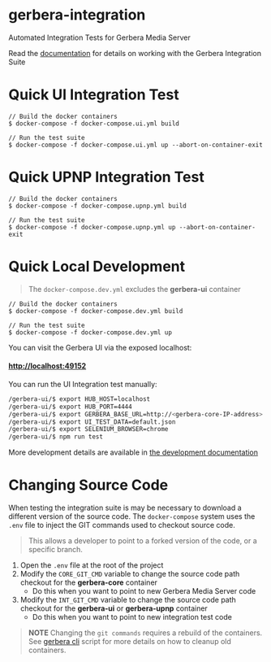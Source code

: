 # gerbera-integration
Automated Integration Tests for Gerbera Media Server

Read the [documentation](docs/index.md) for details on working 
with the Gerbera Integration Suite

# Quick UI Integration Test

```
// Build the docker containers
$ docker-compose -f docker-compose.ui.yml build

// Run the test suite
$ docker-compose -f docker-compose.ui.yml up --abort-on-container-exit
```

# Quick UPNP Integration Test

```
// Build the docker containers
$ docker-compose -f docker-compose.upnp.yml build

// Run the test suite
$ docker-compose -f docker-compose.upnp.yml up --abort-on-container-exit
```

# Quick Local Development

> The `docker-compose.dev.yml` excludes the **gerbera-ui** container

```
// Build the docker containers
$ docker-compose -f docker-compose.dev.yml build

// Run the test suite
$ docker-compose -f docker-compose.dev.yml up
```

You can visit the Gerbera UI via the exposed localhost:

#### [http://localhost:49152](http://localhost:49152)

You can run the UI Integration test manually:

```bash
/gerbera-ui/$ export HUB_HOST=localhost
/gerbera-ui/$ export HUB_PORT=4444
/gerbera-ui/$ export GERBERA_BASE_URL=http://<gerbera-core-IP-address>:49152
/gerbera-ui/$ export UI_TEST_DATA=default.json
/gerbera-ui/$ export SELENIUM_BROWSER=chrome
/gerbera-ui/$ npm run test
```

More development details are available in [the development documentation](docs/dev.md)

# Changing Source Code

When testing the integration suite is may be necessary to download a different version of the source code.
The `docker-compose` system uses the `.env` file to inject the GIT commands used to checkout source code.

> This allows a developer to point to a forked version of the code, or a specific branch.

1. Open the `.env` file at the root of the project
2. Modify the `CORE_GIT_CMD` variable to change the source code path checkout for the **gerbera-core** container
    * Do this when you want to point to new Gerbera Media Server code
3. Modify the `INT_GIT_CMD` variable to change the source code path checkout for the **gerbera-ui** or **gerbera-upnp** container
    * Do this when you want to point to new integration test code

> **NOTE** Changing the `git commands` requires a rebuild of the containers.  
> See [gerbera cli](docs/containers.md) script for more details on how to cleanup old containers.